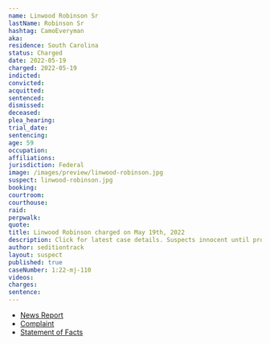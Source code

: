 ```yaml
---
name: Linwood Robinson Sr
lastName: Robinson Sr
hashtag: CamoEveryman
aka:
residence: South Carolina
status: Charged
date: 2022-05-19
charged: 2022-05-19
indicted:
convicted:
acquitted:
sentenced:
dismissed:
deceased:
plea_hearing:
trial_date:
sentencing:
age: 59
occupation:
affiliations:
jurisdiction: Federal
image: /images/preview/linwood-robinson.jpg
suspect: linwood-robinson.jpg
booking:
courtroom:
courthouse:
raid:
perpwalk:
quote:
title: Linwood Robinson charged on May 19th, 2022
description: Click for latest case details. Suspects innocent until proven guilty.
author: seditiontrack
layout: suspect
published: true
caseNumber: 1:22-mj-110
videos:
charges:
sentence:
---
```


- [News Report](https://www.wcnc.com/article/news/local/south-carolina-family-charged-connection-capitol-riot/275-8f18be45-808e-4043-8352-a1256ce11587)
- [Complaint](https://www.justice.gov/usao-dc/case-multi-defendant/file/1507556/download)
- [Statement of Facts](https://www.justice.gov/usao-dc/case-multi-defendant/file/1507561/download)
